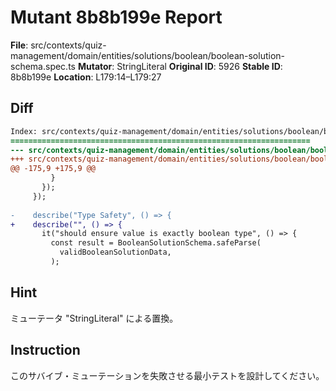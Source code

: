 # Mutant 8b8b199e Report

**File**: src/contexts/quiz-management/domain/entities/solutions/boolean/boolean-solution-schema.spec.ts
**Mutator**: StringLiteral
**Original ID**: 5926
**Stable ID**: 8b8b199e
**Location**: L179:14–L179:27

## Diff

```diff
Index: src/contexts/quiz-management/domain/entities/solutions/boolean/boolean-solution-schema.spec.ts
===================================================================
--- src/contexts/quiz-management/domain/entities/solutions/boolean/boolean-solution-schema.spec.ts	original
+++ src/contexts/quiz-management/domain/entities/solutions/boolean/boolean-solution-schema.spec.ts	mutated #5926
@@ -175,9 +175,9 @@
         }
       });
     });
 
-    describe("Type Safety", () => {
+    describe("", () => {
       it("should ensure value is exactly boolean type", () => {
         const result = BooleanSolutionSchema.safeParse(
           validBooleanSolutionData,
         );
```

## Hint

ミューテータ "StringLiteral" による置換。

## Instruction

このサバイブ・ミューテーションを失敗させる最小テストを設計してください。
